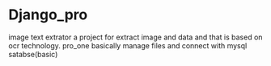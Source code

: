 # Django_pro
image text extrator a project for extract image and data and that is based on ocr technology.
pro_one basically manage files and connect with mysql satabse(basic)
